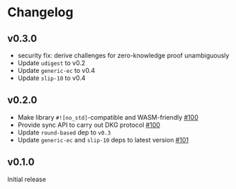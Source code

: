 # Changelog

## v0.3.0
* security fix: derive challenges for zero-knowledge proof unambiguously
* Update `udigest` to v0.2
* Update `generic-ec` to v0.4
* Update `slip-10` to v0.4

## v0.2.0
* Make library `#![no_std]`-compatible and WASM-friendly [#100]
* Provide sync API to carry out DKG protocol [#100]
* Update `round-based` dep to `v0.3`
* Update `generic-ec` and `slip-10` deps to latest version [#101]

[#100]: https://github.com/dfns/cggmp21/pull/100
[#101]: https://github.com/dfns/cggmp21/pull/101

## v0.1.0

Initial release
